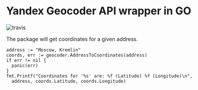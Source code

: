 Yandex Geocoder API wrapper in GO
=================================
![travis](https://travis-ci.org/mrsln/geocoder.svg?branch=master)

The package will get coordinates for a given address.
```
address := "Moscow, Kremlin"
coords, err := geocoder.AddressToCoordinates(address)
if err != nil {
  panic(err)
}
fmt.Printf("Coordinates for '%s' are: %f (Latitude) %f (Longitude)\n",
  address, coords.Latitude, coords.Longitude)
```

